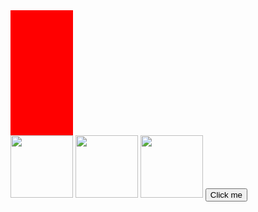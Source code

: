 <!DOCTYPE html>
<link rel="stylesheet" href="styles.css">
<html>
<body>
    <div id="myDiv" style="background:red;height: 200px;width: 100px;">
    </div>
	<img src="https://i.imgur.com/kDDFvUp.png" class="rotate" width="100" height="100" /> <!-- https://flaviocopes.com/rotate-image/ -->
	<img src="https://i.imgur.com/kDDFvUp.png" class="rotate" width="100" height="100" /> <!-- https://flaviocopes.com/rotate-image/ -->
	<img src="https://i.imgur.com/kDDFvUp.png" class="rotate" width="100" height="100" /> <!-- https://flaviocopes.com/rotate-image/ -->
    <button onclick="changeCol()">Click me</button>
   <script>
     function changeCol() {
            var bgColor = "rgb(" + Math.floor(Math.random() * 256) + "," + Math.floor(Math.random() * 256) + "," + Math.floor(Math.random() * 256) + ")";
            document.body.style.background = bgColor; // https://www.w3resource.com/javascript-exercises/javascript-math-exercise-40.phps
     }
    </script>
</body>
</html>

